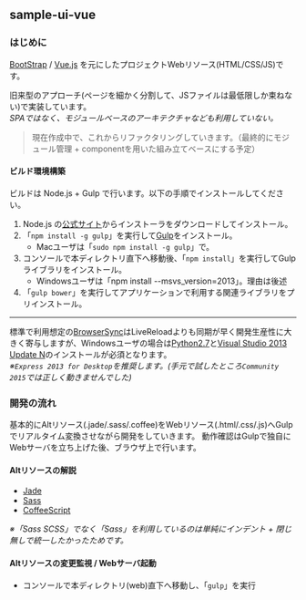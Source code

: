 sample-ui-vue
---

### はじめに

[BootStrap](http://getbootstrap.com/) / [Vue.js](http://jp.vuejs.org/) を元にしたプロジェクトWebリソース(HTML/CSS/JS)です。  

旧来型のアプローチ(ページを細かく分割して、JSファイルは最低限しか束ねない)で実装しています。  
*SPAではなく、モジュールベースのアーキテクチャなども利用していない。*

> 現在作成中で、これからリファクタリングしていきます。（最終的にモジュール管理 + componentを用いた組み立てベースにする予定）

#### ビルド環境構築

ビルドは Node.js + Gulp で行います。以下の手順でインストールしてください。

1. Node.js の[公式サイト](http://nodejs.jp/)からインストーラをダウンロードしてインストール。
1. 「`npm install -g gulp`」を実行して[Gulp](http://gulpjs.com/)をインストール。
    - Macユーザは「`sudo npm install -g gulp`」で。
1. コンソールで本ディレクトリ直下へ移動後、「`npm install`」を実行してGulpライブラリをインストール。
    - Windowsユーザは「npm install --msvs_version=2013」。理由は後述
1. 「`gulp bower`」を実行してアプリケーションで利用する関連ライブラリをプリインストール。

---

標準で利用想定の[BrowserSync](http://www.browsersync.io/)はLiveReloadよりも同期が早く開発生産性に大きく寄与しますが、Windowsユーザの場合は[Python2.7](https://www.python.org/)と[Visual Studio 2013 Update N](https://www.visualstudio.com/downloads/download-visual-studio-vs)のインストールが必須となります。  
*※`Express 2013 for Desktop`を推奨します。(手元で試したところ`Community 2015`では正しく動きませんでした)*

### 開発の流れ

基本的にAltリソース(.jade/.sass/.coffee)をWebリソース(.html/.css/.js)へGulpでリアルタイム変換させながら開発をしていきます。
動作確認はGulpで独自にWebサーバを立ち上げた後、ブラウザ上で行います。  

#### Altリソースの解説

- [Jade](http://jade-lang.com/)
- [Sass](http://sass-lang.com/)
- [CoffeeScript](http://coffeescript.org/)

*※「Sass SCSS」でなく「Sass」を利用しているのは単純にインデント + 閉じ無しで統一したかったためです。*

#### Altリソースの変更監視 / Webサーバ起動

+ コンソールで本ディレクトリ(web)直下へ移動し、「`gulp`」を実行

